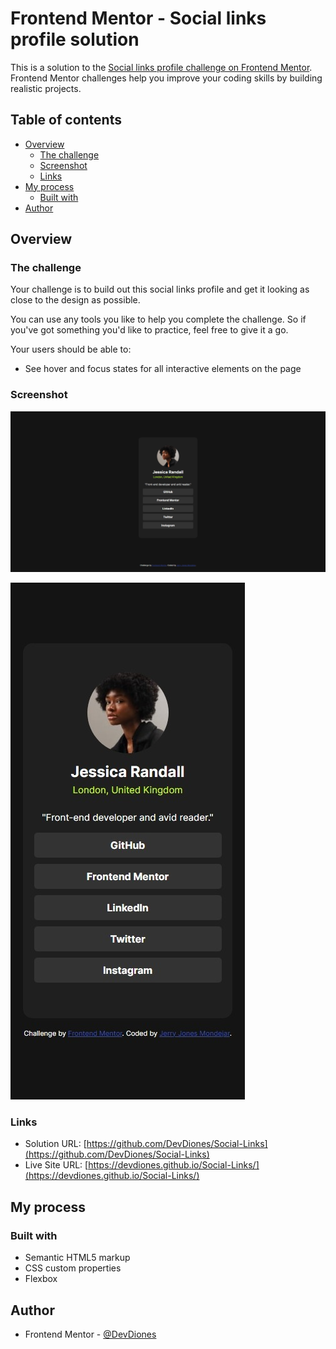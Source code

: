 # Frontend Mentor - Social links profile solution

This is a solution to the [Social links profile challenge on Frontend Mentor](https://www.frontendmentor.io/challenges/social-links-profile-UG32l9m6dQ). Frontend Mentor challenges help you improve your coding skills by building realistic projects. 

## Table of contents

- [Overview](#overview)
  - [The challenge](#the-challenge)
  - [Screenshot](#screenshot)
  - [Links](#links)
- [My process](#my-process)
  - [Built with](#built-with)
- [Author](#author)

## Overview

### The challenge

Your challenge is to build out this social links profile and get it looking as close to the design as possible.

You can use any tools you like to help you complete the challenge. So if you've got something you'd like to practice, feel free to give it a go.

Your users should be able to: 

- See hover and focus states for all interactive elements on the page

### Screenshot


![](./assets/images/desktop-view.jpeg)

![](./assets/images/mobile-view.jpeg)

### Links

- Solution URL: [https://github.com/DevDiones/Social-Links](https://github.com/DevDiones/Social-Links)
- Live Site URL: [https://devdiones.github.io/Social-Links/](https://devdiones.github.io/Social-Links/)

## My process

### Built with

- Semantic HTML5 markup
- CSS custom properties
- Flexbox

## Author

- Frontend Mentor - [@DevDiones](https://www.frontendmentor.io/profile/DevDiones)
